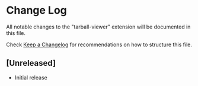 # Change Log

All notable changes to the "tarball-viewer" extension will be documented in this file.

Check [Keep a Changelog](http://keepachangelog.com/) for recommendations on how to structure this file.

## [Unreleased]

- Initial release